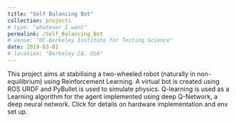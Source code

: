 ```yaml
---
title: "Self Balancing Bot"
collection: projects
# type: "whatever I want"
permalink: /Self_Balancing_Bot
# venue: "UC-Berkeley Institute for Testing Science"
date: 2019-03-01
# location: "Berkeley CA, USA"
---
```

This project aims at stabilising a two-wheeled robot (naturally in non-equilibrium)
using Reinforcement Learning.
A virtual bot is created using ROS URDF and PyBullet is used to simulate physics. Q-learning is used as a Learning algorithm for the agent implemented using deep Q-Network, a deep neural network.
Click for details on hardware implementation and env set up.
